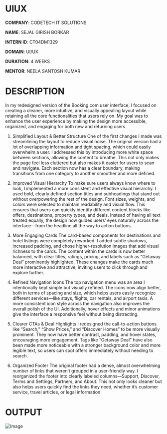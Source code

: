 # UIUX

**COMPANY**: CODETECH IT SOLUTIONS

**NAME**: SEJAL GIRISH BORKAR

**INTERN ID**: CT04DM1329

**DOMAIN**: UI/UX

**DURATION**: 4 WEEKS

**MENTOR**:  NEELA SANTOSH KUMAR

# DESCRIPTION 

In my redesigned version of the Booking.com user interface, I focused on creating a cleaner, more intuitive, and visually appealing layout while retaining all the core functionalities that users rely on. My goal was to enhance the user experience by making the design more accessible, organized, and engaging for both new and returning users.

1. Simplified Layout & Better Structure
One of the first changes I made was streamlining the layout to reduce visual noise. The original version had a lot of overlapping information and tight spacing, which could easily overwhelm a user. I addressed this by introducing more white space between sections, allowing the content to breathe. This not only makes the page feel less cluttered but also makes it easier for users to scan and navigate. Each section now has a clear boundary, making transitions from one category to another smoother and more defined.

2. Improved Visual Hierarchy
To make sure users always know where to look, I implemented a more consistent and effective visual hierarchy. I used bold, clearly defined section titles and subheadings that stand out without overpowering the rest of the design. Font sizes, weights, and colors were selected to maintain readability and visual flow. This ensures that users can quickly identify different content blocks like offers, destinations, property types, and deals. Instead of having all text treated equally, the design now guides users’ eyes naturally across the interface—from the headline all the way to action buttons.

3. More Engaging Cards
The card-based components for destinations and hotel listings were completely reworked. I added subtle shadows, increased padding, and chose higher-resolution images that add visual richness to the cards. The content within the cards is now better balanced, with clear titles, ratings, pricing, and labels such as “Getaway Deal” prominently highlighted. These changes make the cards much more interactive and attractive, inviting users to click through and explore further.

4. Refined Navigation Icons
The top navigation menu was an area I intentionally kept simple but visually refined. The icons now align better, both in terms of spacing and size, which helps users easily recognize different services—like stays, flights, car rentals, and airport taxis. A more consistent icon style across the navigation also improves the overall polish of the UI. Additionally, hover effects and minor animations give the interface a responsive feel without being distracting.

5. Clearer CTAs & Deal Highlights
I redesigned the call-to-action buttons like “Search,” “Show Prices,” and “Discover Homes” to be more visually prominent. They now have better contrast, padding, and hover states, encouraging more engagement. Tags like “Getaway Deal” have also been made more noticeable with a stronger background color and more legible text, so users can spot offers immediately without needing to search.

6. Organized Footer
The original footer had a dense, almost overwhelming number of links that weren’t grouped in a user-friendly way. I reorganized the footer into clearly labeled columns—Support, Discover, Terms and Settings, Partners, and About. This not only looks cleaner but also helps users quickly find the links they need, whether it’s customer service, travel articles, or legal information.

# OUTPUT

![Image](https://github.com/user-attachments/assets/4ddcccf6-8100-4116-b9fc-0dde10e19193)
